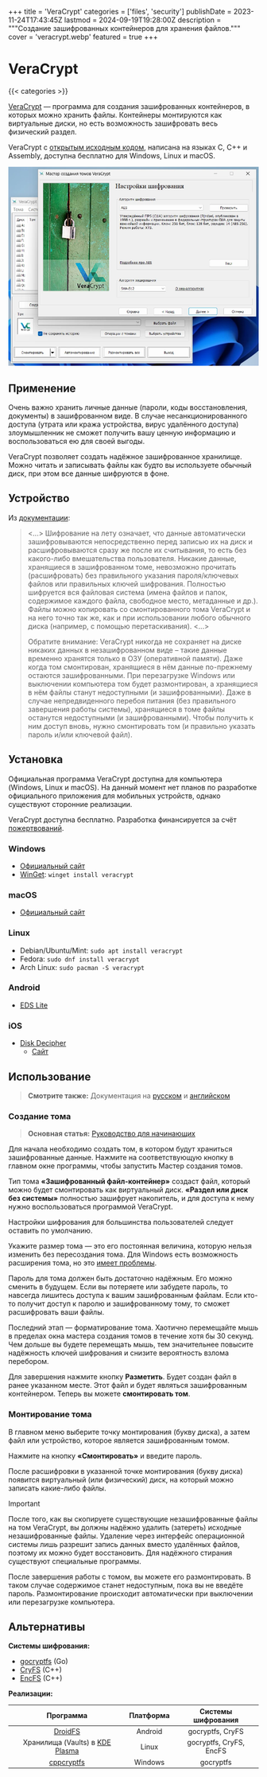 +++
title = 'VeraCrypt'
categories = ['files', 'security']
publishDate = 2023-11-24T17:43:45Z
lastmod = 2024-09-19T19:28:00Z
description = """Создание зашифрованных контейнеров для хранения файлов."""
cover = 'veracrypt.webp'
featured = true
+++

# VeraCrypt
{{< categories >}}

[VeraCrypt] — программа для создания зашифрованных контейнеров, в которых можно
хранить файлы. Контейнеры монтируются как виртуальные диски, но есть возможность
зашифровать весь физический раздел.

VeraCrypt с [открытым исходным кодом], написана на языках C, C++ и Assembly,
доступна бесплатно для Windows, Linux и macOS.

[VeraCrypt]: https://veracrypt.fr
[открытым исходным кодом]: https://veracrypt.fr/code/VeraCrypt

![VeraCrypt](veracrypt.webp)

## Применение

Очень важно хранить личные данные (пароли, коды восстановления, документы) в
зашифрованном виде. В случае несанкционированного доступа (утрата или кража
устройства, вирус удалённого доступа) злоумышленник не сможет получить вашу
ценную информацию и воспользоваться ею для своей выгоды.

VeraCrypt позволяет создать надёжное зашифрованное хранилище. Можно читать и
записывать файлы как будто вы используете обычный диск, при этом все данные
шифруются в фоне.

## Устройство

Из [документации](https://veracrypt.fr/ru/Introduction.html):

> <...> Шифрование на лету означает, что данные автоматически зашифровываются
непосредственно перед записью их на диск и расшифровываются сразу же после их
считывания, то есть без какого-либо вмешательства пользователя. Никакие данные,
хранящиеся в зашифрованном томе, невозможно прочитать (расшифровать) без
правильного указания пароля/ключевых файлов или правильных ключей шифрования.
Полностью шифруется вся файловая система (имена файлов и папок, содержимое
каждого файла, свободное место, метаданные и др.). Файлы можно копировать со
смонтированного тома VeraCrypt и на него точно так же, как и при использовании
любого обычного диска (например, с помощью перетаскивания). <...>
>
> Обратите внимание: VeraCrypt никогда не сохраняет на диске никаких данных в
незашифрованном виде – такие данные временно хранятся только в ОЗУ (оперативной
памяти). Даже когда том смонтирован, хранящиеся в нём данные по-прежнему
остаются зашифрованными. При перезагрузке Windows или выключении компьютера том
будет размонтирован, а хранящиеся в нём файлы станут недоступными (и
зашифрованными). Даже в случае непредвиденного перебоя питания (без правильного
завершения работы системы), хранящиеся в томе файлы останутся недоступными (и
зашифрованными). Чтобы получить к ним доступ вновь, нужно смонтировать том (и
правильно указать пароль и/или ключевой файл).

## Установка

Официальная программа VeraCrypt доступна для компьютера (Windows, Linux и
macOS). На данный момент нет планов по разработке официального приложения для
мобильных устройств, однако существуют сторонние реализации.

VeraCrypt доступна бесплатно. Разработка финансируется за счёт [пожертвований].

[пожертвований]: https://veracrypt.fr/en/Donation.html

### Windows

- [Официальный сайт](https://veracrypt.fr/en/Downloads.html)
- [WinGet](/wiki/winget): `winget install veracrypt`

### macOS

- [Официальный сайт](https://veracrypt.fr/en/Downloads.html)

### Linux

- Debian/Ubuntu/Mint: `sudo apt install veracrypt`
- Fedora: `sudo dnf install veracrypt`
- Arch Linux: `sudo pacman -S veracrypt`

### Android

- [EDS Lite](https://f-droid.org/packages/com.sovworks.edslite)

### iOS

- [Disk Decipher](https://apps.apple.com/app/id516538625)
    - [Сайт](https://disk-decipher.app)

## Использование

> **Смотрите также:** Документация на
[русском](https://veracrypt.fr/ru/Documentation.html)
и [английском](https://veracrypt.fr/en/Documentation.html)

### Создание тома

> **Основная статья:**
[Руководство для начинающих](https://veracrypt.fr/ru/Beginner%27s%20Tutorial.html)

Для начала необходимо создать том, в котором будут храниться зашифрованные
данные. Нажмите на соответствующую кнопку в главном окне программы, чтобы
запустить Мастер создания томов.

Тип тома **«Зашифрованный файл-контейнер»** создаст файл, который можно будет
смонтировать как виртуальный диск. **«Раздел или диск без системы»** полностью
зашифрует накопитель, и для доступа к нему нужно воспользоваться программой
VeraCrypt.

Настройки шифрования для большинства пользователей следует оставить по
умолчанию.

Укажите размер тома — это его постоянная величина, которую нельзя изменить без
пересоздания тома. Для Windows есть возможность расширения тома, но это
[имеет проблемы](https://superuser.com/a/1512506).

Пароль для тома должен быть достаточно надёжным. Его можно сменить в будущем.
Если вы потеряете или забудете пароль, то навсегда лишитесь доступа к вашим
зашифрованным файлам. Если кто-то получит доступ к паролю и зашифрованному тому,
то сможет расшифровать ваши файлы.

Последний этап — форматирование тома. Хаотично перемещайте мышь в пределах окна
мастера создания томов в течение хотя бы 30 секунд. Чем дольше вы будете
перемещать мышь, тем значительнее повысите надёжность ключей шифрования и
снизите вероятность взлома перебором.

Для завершения нажмите кнопку **Разметить**. Будет создан файл в ранее
указанном месте. Этот файл и будет являться зашифрованным контейнером. Теперь
вы можете **смонтировать том**.

### Монтирование тома

В главном меню выберите точку монтирования (букву диска), а затем файл или
устройство, которое является зашифрованным томом.

Нажмите на кнопку **«Смонтировать»** и введите пароль.

После расшифровки в указанной точке монтирования (букву диска) появится
виртуальный (или физический) диск, на который можно записать какие-либо файлы.

> [!important]
> После того, как вы скопируете существующие незашифрованные файлы на том
VeraCrypt, вы должны надёжно удалить (затереть) исходные незашифрованные файлы.
Удаление через интерфейс операционной системы лишь разрешит запись данных
вместо удалённых файлов, поэтому их можно будет восстановить. Для надёжного
стирания существуют специальные программы.

После завершения работы с томом, вы можете его размонтировать. В таком случае
содержимое станет недоступным, пока вы не введёте пароль. Размонтирование
происходит автоматически при выключении или перезагрузке компьютера.

## Альтернативы

**Системы шифрования:**

- [gocryptfs](https://nuetzlich.net/gocryptfs) (Go)
- [CryFS](https://www.cryfs.org) (C++)
- [EncFS](https://vgough.github.io/encfs) (C++)

**Реализации:**

|Программа|Платформа|Системы шифрования|
|:-------:|:-------:|:----------------:|
|[DroidFS]|Android|gocryptfs, CryFS
|Хранилища (Vaults) в [KDE Plasma]|Linux|gocryptfs, CryFS, EncFS
|[cppcryptfs]|Windows|gocryptfs

[DroidFS]: https://github.com/hardcore-sushi/DroidFS#readme
[KDE Plasma]: https://kde.org/plasma-desktop
[cppcryptfs]: https://github.com/bailey27/cppcryptfs#readme
